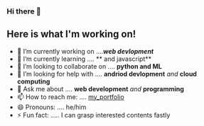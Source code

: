 ### Hi there 👋


**Here is what I'm working on!** 
---

- 🔭 I’m currently working on ....***web devlopment***
- 🌱 I’m currently learning .... ** and javascript**
- 👯 I’m looking to collaborate on .... **python and ML**
- 🤔 I’m looking for help with .... **andriod devlopment** *and* **cloud computing**
- 💬 Ask me about .... **web development** *and* **programming**
- 📫 How to reach me: .... [my_portfolio](https://akrish4.github.io/online-portfolio/ "online_portfolio")
- 😄 Pronouns: .... he/him
- ⚡ Fun fact: ..... I can grasp interested contents fastly

